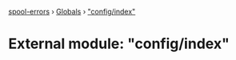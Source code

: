 [spool-errors](../README.md) › [Globals](../globals.md) › ["config/index"](_config_index_.md)

# External module: "config/index"



